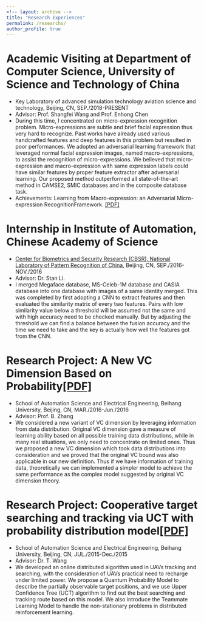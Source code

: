 ```yaml
---
<!-- layout: archive -->
title: "Research Experiences"
permalink: /researchs/
author_profile: true
---
```


Academic Visiting at Department of Computer Science, University of Science and Technology of China
======
* Key Laboratory of advanced simulation technology aviation science and technology, Beijing, CN, SEP./2018-PRESENT
* Advisor: Prof. Shangfei Wang and Prof. Enhong Chen
* During this time, I concentrated on micro-expression recognition problem. Micro-expressions are subtle and brief facial expression thus very hard to recognize. Past works have already used various handcrafted features and deep features in this problem but resulted in poor performances. We adopted an adversarial learning framework that leveraged normal facial expression images, named macro-expressions, to assist the recognition of micro-expressions. We believed that micro-expression and macro-expression with same expression labels could have similar features by proper feature extractor after adversarial learning. Our proposed method outperformed all state-of-the-art method in CAMSE2, SMIC databases and in the composite database task.
* Achievements: Learning from Macro-expression: an Adversarial Micro-expression RecognitionFramework. [[PDF]](http://Wei-kang-Wang.github.io/files/Micro-expression.pdf)

Internship in Institute of Automation, Chinese Academy of Science
======
* [Center for Biometrics and Security Research (CBSR), National Laboratory of Pattern Recognition of China](http://www.cbsr.ia.ac.cn/english/index.asp), Beijing, CN, SEP./2016-NOV./2016
* Advisor: Dr. Stan Li.
* I merged Megaface database, MS-Celeb-1M database and CASIA database into one database with images of a same identity merged. This was completed by first adopting a CNN to extract features and then evaluated the similarity matrix of every two features. Pairs with low similarity value below a threshold will be assumed not the same and with high accuracy need to be checked manually. But by adjusting the threshold we can find a balance between the fusion accuracy and the time we need to take and the key is actually how well the features got from the CNN.
  
Research Project: A New VC Dimension Based on Probability[[PDF]](http://dpi-proceedings.com/index.php/dtcse/article/viewFile/8239/7812)
======
* School of Automation Science and Electrical Engineering, Beihang University, Beijing, CN, MAR./2016-Jun./2016
* Advisor: Prof. B. Zhang
* We considered a new variant of VC dimension by leveraging information from data distribution. Original VC dimension gave a measure of learning ability based on all possible training data distributions, while in many real situations, we only need to concentrate on limited ones. Thus we proposed a new VC dimension which took data distributions into consideration and we proved that the original VC bound was also applicable in our new definition. Thus if we have information of training data, theoretically we can implemented a simpler model to achieve the same performance as the complex model suggested by original VC dimension theory.

Research Project: Cooperative target searching and tracking via UCT with probability distribution model[[PDF]](https://ieeexplore.ieee.org/document/7868620)
======
* School of Automation Science and Electrical Engineering, Beihang University, Beijing, CN, JUL./2015-Dec./2015
* Advisor: Dr. T. Wang
* We developed an online distributed algorithm used in UAVs tracking and searching, with the consideration of UAVs practical need to recharge under limited power. We propose a Quantum Probability Model to describe the partially observable target positions, and we use Upper Confidence Tree (UCT) algorithm to find out the best searching and tracking route based on this model. We also introduce the Teammate Learning Model to handle the non-stationary problems in distributed reinforcement learning.
